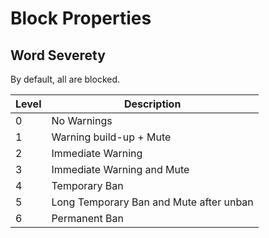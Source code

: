 # Block Properties
## Word Severety
By default, all are blocked.

Level | Description
-|-
0 | No Warnings
1 | Warning build-up + Mute
2 | Immediate Warning
3 | Immediate Warning and Mute
4 | Temporary Ban
5 | Long Temporary Ban and Mute after unban
6 | Permanent Ban